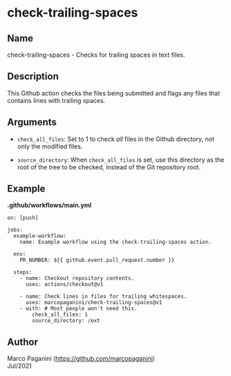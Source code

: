 # check-trailing-spaces

## Name

check-trailing-spaces - Checks for trailing spaces in text files.

## Description

This Github action checks the files being submitted and flags any files
that contains lines with trailing spaces.

## Arguments

*  `check_all_files`: Set to 1 to check _all_ files in the Github directory,
   not only the modified files.

* `source_directory`: When `check_all_files` is set, use this directory as
   the root of the tree to be checked, instead of the Git repository root.

## Example

**.github/workflows/main.yml**

```
on: [push]

jobs:
  example-workflow:
    name: Example workflow using the check-trailing-spaces action.

  env:
    PR_NUMBER: ${{ github.event.pull_request.number }}

  steps:
    - name: Checkout repository contents.
      uses: actions/checkout@v1

    - name: Check lines in files for trailing whitespaces.
      uses: marcopaganini/check-trailing-spaces@v1
    - with: # Most people won't need this.
        check_all_files: 1
        source_directory: /ext
```

## Author

Marco Paganini (https://github.com/marcopaganini)<br>
Jul/2021
